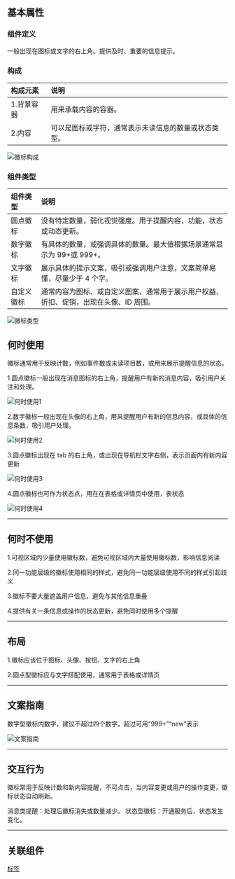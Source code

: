## 基本属性

### 组件定义

一般出现在图标或文字的右上角。提供及时、重要的信息提示。

### 构成

| 构成元素   | 说明                                                 |
| :--------- | :--------------------------------------------------- |
| 1.背景容器 | 用来承载内容的容器。                                 |
| 2.内容     | 可以是图标或字符，通常表示未读信息的数量或状态类型。 |

![徽标构成](https://p1-arco.byteimg.com/tos-cn-i-uwbnlip3yd/e4cfb8fb755ce50bb0a11f15d69eb6cd.png~tplv-uwbnlip3yd-png.png)

### 组件类型

| 组件类型   | 说明                                                                                  |
| :--------- | :------------------------------------------------------------------------------------ |
| 圆点徽标   | 没有特定数量，弱化视觉强度。用于提醒内容，功能，状态或动态更新。                      |
| 数字徽标   | 有具体的数量，或强调具体的数量。最大值根据场景通常显示为 99+或 999+。                 |
| 文字徽标   | 展示具体的提示文案，吸引或强调用户注意，文案简单易懂，尽量少于 4 个字。               |
| 自定义徽标 | 通常内容为图标、或自定义图案，通常用于展示用户权益、折扣、促销，出现在头像、ID 周围。 |

![徽标类型](https://p1-arco.byteimg.com/tos-cn-i-uwbnlip3yd/7cd09994f81b5fece4fc7a8f8b69d567.png~tplv-uwbnlip3yd-png.png)

## 何时使用

徽标通常用于反映计数，例如事件数或未读项目数，或用来展示提醒信息的状态。

1.圆点徽标一般出现在消息图标的右上角，提醒用户有新的消息内容，吸引用户关注和处理。

![何时使用1](https://p1-arco.byteimg.com/tos-cn-i-uwbnlip3yd/05fa6fe08f679f1e85e2bbb5a5c5c28e.png~tplv-uwbnlip3yd-png.png)

2.数字徽标一般出现在头像的右上角，用来提醒用户有新的信息内容，或具体的信息条数，吸引用户处理。

![何时使用2](https://p1-arco.byteimg.com/tos-cn-i-uwbnlip3yd/e6b93184c7e1bfad544e717d471352da.png~tplv-uwbnlip3yd-png.png)

3.圆点徽标出现在 tab 的右上角，或出现在导航栏文字右侧，表示页面内有新内容更新

![何时使用3](https://p1-arco.byteimg.com/tos-cn-i-uwbnlip3yd/fbe71784ecdb170415774f53736b22ed.png~tplv-uwbnlip3yd-png.png)

4.圆点徽标也可作为状态点，用在在表格或详情页中使用，表状态

![何时使用4](https://p1-arco.byteimg.com/tos-cn-i-uwbnlip3yd/450bf5b1f22ede304aab50a0d95003a2.png~tplv-uwbnlip3yd-png.png)

---

## 何时不使用

1.可视区域内少量使用徽标数，避免可视区域内大量使用徽标数，影响信息阅读

2.同一功能层级的徽标使用相同的样式，避免同一功能层级使用不同的样式引起歧义

3.徽标不要大量遮盖用户信息，避免与其他信息重叠

4.提供有关一条信息或操作的状态更新，避免同时使用多个提醒

---

## 布局

1.徽标应该位于图标、头像、按钮、文字的右上角

2.圆点型徽标应与文字搭配使用，通常用于表格或详情页

---

## 文案指南

数字型徽标内数字，建议不超过四个数字，超过可用“999+”“new”表示

![文案指南](https://p1-arco.byteimg.com/tos-cn-i-uwbnlip3yd/debc5f82c8b9e72f3843cdb4fecf1383.png~tplv-uwbnlip3yd-png.png)

---

## 交互行为

徽标常用于反映计数和新内容提醒，不可点击，当内容变更或用户的操作变更，徽标状态自动刷新。

消息类提醒：处理后徽标消失或数量减少。
状态型徽标：开通服务后，状态发生变化。

---

## 关联组件

[标签](/react/components/tag)

